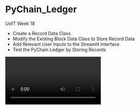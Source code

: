 # PyChain_Ledger
UofT Week 18

- Create a Record Data Class
- Modify the Existing Block Data Class to Store Record Data
- Add Relevant User Inputs to the Streamlit Interface
- Test the PyChain Ledger by Storing Records

![PyChain Streamlit Application Video](./PyChain%20Video.mp4)
